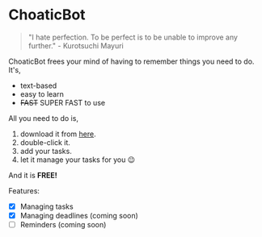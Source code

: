 # **ChoaticBot**
>"I hate perfection. To be perfect is to be unable to improve any further." -  Kurotsuchi Mayuri

ChoaticBot frees your mind of having to remember things you need to do. It's,

- text-based
- easy to learn
- ~~FAST~~ SUPER FAST to use

All you need to do is,

1. download it from [here](https://github.com/choaticman/ip/releases/tag/A-Jar).
2. double-click it.
3. add your tasks.
4. let it manage your tasks for you 😉

And it is **FREE!**

Features:



- [x] Managing tasks
- [x]  Managing deadlines (coming soon)
- [ ]  Reminders (coming soon)